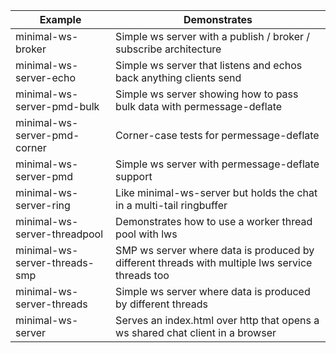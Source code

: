 |Example|Demonstrates|
---|---
minimal-ws-broker|Simple ws server with a publish / broker / subscribe architecture
minimal-ws-server-echo|Simple ws server that listens and echos back anything clients send
minimal-ws-server-pmd-bulk|Simple ws server showing how to pass bulk data with permessage-deflate
minimal-ws-server-pmd-corner|Corner-case tests for permessage-deflate
minimal-ws-server-pmd|Simple ws server with permessage-deflate support
minimal-ws-server-ring|Like minimal-ws-server but holds the chat in a multi-tail ringbuffer
minimal-ws-server-threadpool|Demonstrates how to use a worker thread pool with lws
minimal-ws-server-threads-smp|SMP ws server where data is produced by different threads with multiple lws service threads too
minimal-ws-server-threads|Simple ws server where data is produced by different threads
minimal-ws-server|Serves an index.html over http that opens a ws shared chat client in a browser

